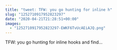 ```yaml
---
title: "tweet: TFW: you go hunting for inline h"
slug: "1252710917952823297"
date: "2020-04-21T21:28:51+00:00"
images:
  - "1252710917952823297-EWKF6TvUcAEiAJQ.png"
---
```

TFW: you go hunting for inline hooks and find... 